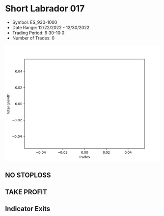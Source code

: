 # Short Labrador 017 
- Symbol: ES_930-1000
- Date Range: 12/22/2022 - 12/30/2022
- Trading Period: 9:30-10:0
- Number of Trades: 0

![Plot](ShortLabrador017ES_930-1000.png)
## NO STOPLOSS














## TAKE PROFIT











## Indicator Exits


